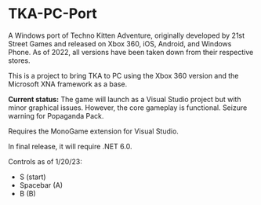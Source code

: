 # TKA-PC-Port
A Windows port of Techno Kitten Adventure, originally developed by 21st Street Games and released on Xbox 360, iOS, Android, and Windows Phone. As of 2022, all versions have been taken down from their respective stores.

This is a project to bring TKA to PC using the Xbox 360 version and the Microsoft XNA framework as a base.


**Current status:** The game will launch as a Visual Studio project but with minor graphical issues. However, the core gameplay is functional. Seizure warning for Popaganda Pack.

Requires the MonoGame extension for Visual Studio.

In final release, it will require .NET 6.0.

Controls as of 1/20/23:
- S (start)
- Spacebar (A)
- B (B)
